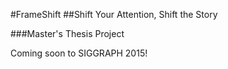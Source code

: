 #FrameShift
##Shift Your Attention, Shift the Story

###Master's Thesis Project


Coming soon to SIGGRAPH 2015!
